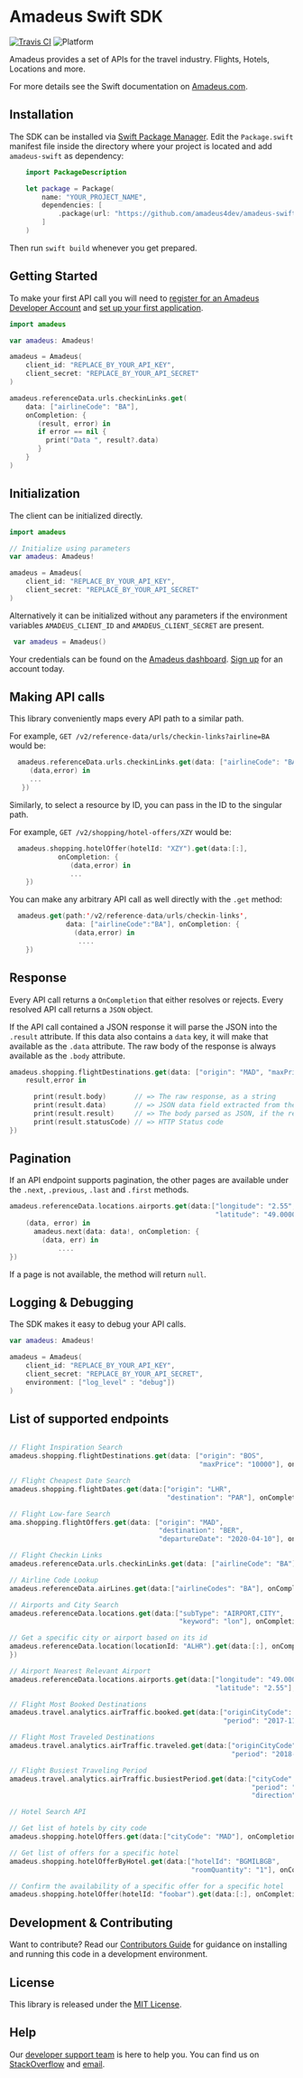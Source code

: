 # Amadeus Swift SDK

[![Travis CI](https://travis-ci.org/amadeus4dev/amadeus-swift.svg?branch=master)](https://travis-ci.org/amadeus4dev/amadeus-swift) ![Platform](https://img.shields.io/badge/platforms-macOS%2010.10%20%7C%20-F28D00.svg) 

Amadeus provides a set of APIs for the travel industry. Flights, Hotels, Locations and more.

For more details see the Swift documentation on [Amadeus.com](https://developers.amadeus.com).

## Installation

The SDK can be installed via [Swift Package Manager](https://swift.org/package-manager). Edit the `Package.swift`
manifest file inside the directory where your project is located and add `amadeus-swift` as dependency:

```swift
    import PackageDescription

    let package = Package(
        name: "YOUR_PROJECT_NAME",
        dependencies: [
            .package(url: "https://github.com/amadeus4dev/amadeus-swift.git", from: "1.0.0"),
        ]
    )
```
Then run `swift build` whenever you get prepared.

## Getting Started

To make your first API call you will need to [register for an Amadeus Developer
Account](https://developers.amadeus.com/create-account) and [set up your first
application](https://developers.amadeus.com/my-apps).

```swift
import amadeus

var amadeus: Amadeus!

amadeus = Amadeus(
    client_id: "REPLACE_BY_YOUR_API_KEY",
    client_secret: "REPLACE_BY_YOUR_API_SECRET"
)

amadeus.referenceData.urls.checkinLinks.get(
    data: ["airlineCode": "BA"],
    onCompletion: {
       (result, error) in
       if error == nil {
         print("Data ", result?.data)
       }
    }
)
```

## Initialization

The client can be initialized directly.

```swift
import amadeus

// Initialize using parameters
var amadeus: Amadeus!

amadeus = Amadeus(
    client_id: "REPLACE_BY_YOUR_API_KEY",
    client_secret: "REPLACE_BY_YOUR_API_SECRET"
)
```

Alternatively it can be initialized without any parameters if the environment
variables `AMADEUS_CLIENT_ID` and `AMADEUS_CLIENT_SECRET` are present.

```swift
 var amadeus = Amadeus()
 ```

Your credentials can be found on the [Amadeus
dashboard](https://developers.amadeus.com/my-apps). [Sign
up](https://developers.amadeus.com/create-account) for an account today.


## Making API calls

This library conveniently maps every API path to a similar path.

For example, `GET /v2/reference-data/urls/checkin-links?airline=BA` would be:

```swift
  amadeus.referenceData.urls.checkinLinks.get(data: ["airlineCode": "BA"], onCompletion: {
     (data,error) in 
     ...
   })
```

Similarly, to select a resource by ID, you can pass in the ID to the
singular path.

For example, ``GET /v2/shopping/hotel-offers/XZY`` would be:

```swift
  amadeus.shopping.hotelOffer(hotelId: "XZY").get(data:[:], 
            onCompletion: {
               (data,error) in 
               ...
    })
```
You can make any arbitrary API call as well directly with the `.get` method:

```swift
  amadeus.get(path:'/v2/reference-data/urls/checkin-links',
              data: ["airlineCode":"BA"], onCompletion: {
                (data,error) in
                 ....
    })
```

## Response

Every API call returns a `OnCompletion` that either resolves or rejects. Every
resolved API call returns a `JSON` object.

If the API call contained a JSON response it will parse the JSON into the
``.result`` attribute.  If this data also contains a ``data`` key, it will make
that available as the ``.data`` attribute. The raw body of the response is
always available as the ``.body`` attribute.

```swift
amadeus.shopping.flightDestinations.get(data: ["origin": "MAD", "maxPrice": "10000"], onCompletion: {
    result,error in

      print(result.body)       // => The raw response, as a string
      print(result.data)       // => JSON data field extracted from the JSON
      print(result.result)     // => The body parsed as JSON, if the result was parsable
      print(result.statusCode) // => HTTP Status code
})
```

## Pagination


If an API endpoint supports pagination, the other pages are available
under the ``.next``, ``.previous``, ``.last`` and ``.first`` methods.


```swift
amadeus.referenceData.locations.airports.get(data:["longitude": "2.55",
                                                   "latitude": "49.0000"], onCompletion: {
    (data, error) in
      amadeus.next(data: data!, onCompletion: {
        (data, err) in
            ....
})
```

If a page is not available, the method will return ``null``.


## Logging & Debugging

The SDK makes it easy to debug your API calls.

```swift
var amadeus: Amadeus!

amadeus = Amadeus(
    client_id: "REPLACE_BY_YOUR_API_KEY",
    client_secret: "REPLACE_BY_YOUR_API_SECRET",
    environment: ["log_level" : "debug"])
)
```

## List of supported endpoints

```swift

// Flight Inspiration Search
amadeus.shopping.flightDestinations.get(data: ["origin": "BOS", 
                                               "maxPrice": "10000"], onCompletion: {

// Flight Cheapest Date Search
amadeus.shopping.flightDates.get(data:["origin": "LHR",
                                       "destination": "PAR"], onCompletion: {

// Flight Low-fare Search
ama.shopping.flightOffers.get(data: ["origin": "MAD",
                                     "destination": "BER",
                                     "departureDate": "2020-04-10"], onCompletion: {

// Flight Checkin Links
amadeus.referenceData.urls.checkinLinks.get(data: ["airlineCode": "BA"], onCompletion: {

// Airline Code Lookup
amadeus.referenceData.airLines.get(data:["airlineCodes": "BA"], onCompletion: {

// Airports and City Search
amadeus.referenceData.locations.get(data:["subType": "AIRPORT,CITY",
                                          "keyword": "lon"], onCompletion: {

// Get a specific city or airport based on its id
amadeus.referenceData.location(locationId: "ALHR").get(data:[:], onCompletion: {
})

// Airport Nearest Relevant Airport
amadeus.referenceData.locations.airports.get(data:["longitude": "49.0000",
                                                   "latitude": "2.55"], onCompletion: {

// Flight Most Booked Destinations
amadeus.travel.analytics.airTraffic.booked.get(data:["originCityCode": "MAD",
                                                     "period": "2017-11"], onCompletion: {

// Flight Most Traveled Destinations
amadeus.travel.analytics.airTraffic.traveled.get(data:["originCityCode": "MAD",
                                                       "period": "2018-11"], onCompletion: {

// Flight Busiest Traveling Period
amadeus.travel.analytics.airTraffic.busiestPeriod.get(data:["cityCode": "MAD",
                                                            "period": "2018",
                                                            "direction": "ARRIVING"], onCompletion: {

// Hotel Search API

// Get list of hotels by city code
amadeus.shopping.hotelOffers.get(data:["cityCode": "MAD"], onCompletion: {

// Get list of offers for a specific hotel
amadeus.shopping.hotelOfferByHotel.get(data:["hotelId": "BGMILBGB",
                                             "roomQuantity": "1"], onCompletion: {

// Confirm the availability of a specific offer for a specific hotel
amadeus.shopping.hotelOffer(hotelId: "foobar").get(data:[:], onCompletion: {
```

## Development & Contributing

Want to contribute? Read our [Contributors Guide](.github/CONTRIBUTING.md) for
guidance on installing and running this code in a development environment.

## License

This library is released under the [MIT License](LICENSE).

## Help

Our [developer support team](https://developers.amadeus.com/support) is here to
help you. You can find us on
[StackOverflow](https://stackoverflow.com/questions/tagged/amadeus) and
[email](mailto:developers@amadeus.com).

[travis]: http://travis-ci.org/amadeus4dev/amadeus-swift
[support]: http://developers.amadeus.com/support
